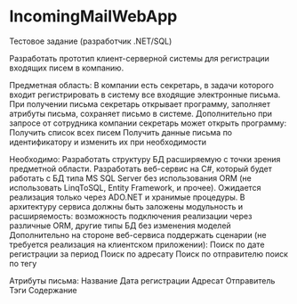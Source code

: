 # IncomingMailWebApp

Тестовое задание (разработчик .NET/SQL)

Разработать прототип клиент-серверной системы для регистрации входящих писем в компанию.

Предметная область:
В компании есть секретарь, в задачи которого входит регистрировать в систему все входящие электронные письма.
При получении письма секретарь открывает программу, заполняет атрибуты письма, сохраняет письмо в системе.
Дополнительно при запросе от сотрудника компании секретарь может открыть программу:
Получить список всех писем
Получить данные письма по идентификатору и изменить их при необходимости

Необходимо:
Разработать структуру БД расширяемую с точки зрения предметной области.
Разработать веб-сервис на C#, который будет работать с БД типа MS SQL Server без использования ORM (не использовать LinqToSQL, Entity Framework, и прочее). Ожидается реализация только через ADO.NET и хранимые процедуры.
В архитектуру сервиса должны быть заложены модульность и расширяемость: возможность подключения реализации через различные ORM, другие типы БД без изменения моделей
Дополнительно на стороне веб-сервиса поддержать сценарии (не требуется реализация на клиентском приложении):
Поиск по дате регистрации за период
Поиск по адресату
Поиск по отправителю 
поиск по тегу 

Атрибуты письма:
Название
Дата регистрации
Адресат
Отправитель
Тэги
Содержание

